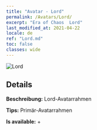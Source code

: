 ```yaml
---
title: "Avatar - Lord"
permalink: /Avatars/Lord/
excerpt: "Era of Chaos  Lord"
last_modified_at: 2021-04-22
locale: de
ref: "Lord.md"
toc: false
classes: wide
---
```

 ![Lord](/images/a/bg_head_mainView.png)

## Details

 **Beschreibung:** Lord-Avatarrahmen 

 **Tips:** Primär-Avatarrahmen 

 **Is available:**  + 

